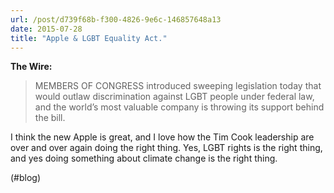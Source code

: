 ```yaml
---
url: /post/d739f68b-f300-4826-9e6c-146857648a13
date: 2015-07-28
title: "Apple & LGBT Equality Act."
---
```


**The Wire:**



> MEMBERS OF CONGRESS introduced sweeping legislation today that would outlaw discrimination against LGBT people under federal law, and the world’s most valuable company is throwing its support behind the bill. 



I think the new Apple is great, and I love how the Tim Cook leadership are over and over again doing the right thing. Yes, LGBT rights is the right thing, and yes doing something about climate change is the right thing.



(#blog)